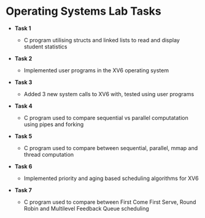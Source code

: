 # Operating Systems Lab Tasks

* **Task 1**
  - C program utilising structs and linked lists to read and display student statistics

* **Task 2**
  - Implemented user programs in the XV6 operating system

* **Task 3**
  - Added 3 new system calls to XV6 with, tested using user programs

* **Task 4**
  - C program used to compare sequential vs parallel computatation using pipes and forking

* **Task 5**
  - C program used to compare between sequential, parallel, mmap and thread computation

* **Task 6**
  - Implemented priority and aging based scheduling algorithms for XV6

* **Task 7**
  - C program used to compare between First Come First Serve, Round Robin and Multilevel Feedback Queue scheduling

